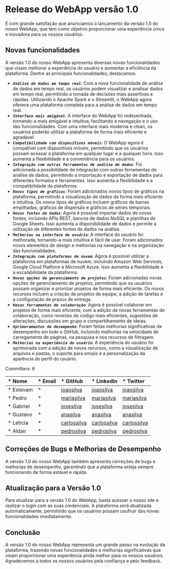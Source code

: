 # Release do WebApp versão 1.0

É com grande satisfação que anunciamos o lançamento da versão 1.0 do nosso WebApp, que tem como objetivo proporcionar uma experiência única e inovadora para os nossos usuários.


## Novas funcionalidades

A versão 1.0 do nosso WebApp apresenta diversas novas funcionalidades que visam melhorar a experiência do usuário e aumentar a eficiência da plataforma. Dentre as principais funcionalidades, destacamos:

* ***```Análise de dados em tempo real```***: Com a nova funcionalidade de análise de dados em tempo real, os usuários podem visualizar e analisar dados em tempo real, permitindo a tomada de decisões mais assertivas e rápidas. Utilizando o Apache Spark e o Streamlit, o WebApp agora oferece uma plataforma completa para a análise de dados em tempo real.
* ***```Interface mais amigável```***: A interface do WebApp foi redesenhada, tornando-a mais amigável e intuitiva, facilitando a navegação e o uso das funcionalidades. Com uma interface mais moderna e clean, os usuários poderão utilizar a plataforma de forma mais eficiente e agradável.
* ***```Compatibilidade com dispositivos móveis```***: O WebApp agora é compatível com dispositivos móveis, permitindo que os usuários possam acessar a plataforma em qualquer lugar e a qualquer hora. Isso aumenta a flexibilidade e a conveniência para os usuários.
* ***```Integração com outras ferramentas de análise de dados```***: Foi adicionada a possibilidade de integração com outras ferramentas de análise de dados, permitindo a importação e exportação de dados para diferentes formatos e ferramentas. Isso aumenta a flexibilidade e a compatibilidade da plataforma.
* ***```Novos tipos de gráficos```***: Foram adicionados novos tipos de gráficos na plataforma, permitindo a visualização de dados de forma mais eficiente e intuitiva. Os novos tipos de gráficos incluem gráficos de barras empilhadas, gráficos de dispersão e gráficos de séries temporais.
* ***```Novas fontes de dados```***: Agora é possível importar dados de novas fontes, incluindo APIs REST, bancos de dados NoSQL e planilhas do Google Sheets. Isso aumenta a disponibilidade de dados e permite a utilização de diferentes fontes de dados na análise.
* ***```Melhorias na interface do usuário```***: A interface do usuário foi melhorada, tornando-a mais intuitiva e fácil de usar. Foram adicionados novos elementos de design e melhorias na navegação e na organização das funcionalidades.
* ***```Integração com plataformas de nuvem```***: Agora é possível utilizar a plataforma em plataformas de nuvem, incluindo Amazon Web Services, Google Cloud Platform e Microsoft Azure. Isso aumenta a flexibilidade e a escalabilidade da plataforma.
* ***```Novas opções de gerenciamento de projetos```***: Foram adicionadas novas opções de gerenciamento de projetos, permitindo que os usuários possam organizar e priorizar projetos de forma mais eficiente. Os novos recursos incluem a criação de projetos de equipe, a adição de tarefas e a configuração de prazos de entrega.
* ***```Novas ferramentas de colaboração```***: Agora é possível colaborar em projetos de forma mais eficiente, com a adição de novas ferramentas de colaboração, como revisões de código mais eficientes, sugestões de alterações, discussões em grupo e compartilhamento de ideias.
* ***```Aprimoramentos de desempenho```***: Foram feitas melhorias significativas de desempenho em todo o GitHub, incluindo melhorias na velocidade de carregamento de páginas, na pesquisa e nos recursos de filtragem.
* ***```Melhorias na experiência do usuário```***: A experiência do usuário foi aprimorada com a adição de novos recursos, como a visualização de arquivos e pastas, o suporte para emojis e a personalização da aparência do perfil do usuário.

Committers: 6

|* Nome |* Email |* GitHub |* LinkedIn |* Twitter |
|:-----|:-------|:--------|:----------|:---------|
|* Estevam |* | [joaosilva]() | [joaosilva]() | [joaosilva]() |
|* Pedro |* | [mariasilva]() | [mariasilva]() | [mariasilva]() |
|* Gabriel |* | [josesilva]() | [josesilva]() | [josesilva]() |
|* Gustavo |* | [anasilva]() | [anasilva]() | [anasilva]() |
|* Leticia |* | [carlossilva]() | [carlossilva]() | [carlossilva]() |
|* Aldair |* | [pedrosilva]() | [pedrosilva]() | [pedrosilva]() |


## Correções de Bugs e Melhorias de Desempenho
A versão 1.0 do nosso WebApp também apresenta correções de bugs e melhorias de desempenho, garantindo que a plataforma esteja sempre funcionando de forma estável e rápida.


## Atualização para a Versão 1.0
Para atualizar para a versão 1.0 do WebApp, basta acessar o nosso site e realizar o login com as suas credenciais. A plataforma será atualizada automaticamente, permitindo que os usuários possam usufruir das novas funcionalidades imediatamente.


## Conclusão
A versão 1.0 do nosso WebApp representa um grande passo na evolução da plataforma, trazendo novas funcionalidades e melhorias significativas que visam proporcionar uma experiência ainda melhor para os nossos usuários. Agradecemos a todos os nossos usuários pela confiança e pelo feedback.